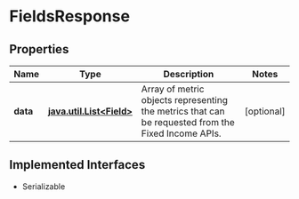 

# FieldsResponse


## Properties

Name | Type | Description | Notes
------------ | ------------- | ------------- | -------------
**data** | [**java.util.List&lt;Field&gt;**](Field.md) | Array of metric objects representing the metrics that can be requested from the Fixed Income APIs.  |  [optional]


## Implemented Interfaces

* Serializable


